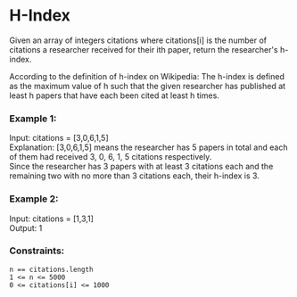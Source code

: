 # H-Index

Given an array of integers citations where citations[i] is the number of citations a researcher received for their ith paper, return the researcher's h-index.

According to the definition of h-index on Wikipedia: The h-index is defined as the maximum value of h such that the given researcher has published at least h papers that have each been cited at least h times.

### Example 1:

Input: citations = [3,0,6,1,5] </br>
Explanation: [3,0,6,1,5] means the researcher has 5 papers in total and each of them had received 3, 0, 6, 1, 5 citations respectively.</br>
Since the researcher has 3 papers with at least 3 citations each and the remaining two with no more than 3 citations each, their h-index is 3.

### Example 2:

Input: citations = [1,3,1]</br>
Output: 1

### Constraints:

    n == citations.length
    1 <= n <= 5000
    0 <= citations[i] <= 1000
